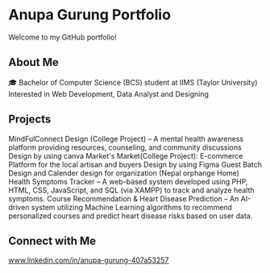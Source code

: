 # Anupa Gurung Portfolio
Welcome to my GitHub portfolio! 

## About Me
🎓 Bachelor of Computer Science (BCS) student at IIMS (Taylor University) 
  Interested in Web Development, Data Analyst and Designing

## Projects
MindFulConnect Design (College Project) – A mental health awareness platform providing resources, counseling, and community discussions Design by using canva
Market's Market(College Project): E-commerce Platform for the local artisan and buyers Design by using Figma
Guest Batch Design and Calender design for organization (Nepal orphange Home)
Health Symptoms Tracker – A web-based system developed using PHP, HTML, CSS, JavaScript, and SQL (via XAMPP) to track and analyze health symptoms.
Course Recommendation & Heart Disease Prediction – An AI-driven system utilizing Machine Learning algorithms to recommend personalized courses and predict heart disease risks based on user data.

## Connect with Me
www.linkedin.com/in/anupa-gurung-407a53257
